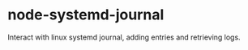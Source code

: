 # node-systemd-journal

Interact with linux systemd journal, adding entries and retrieving logs.



